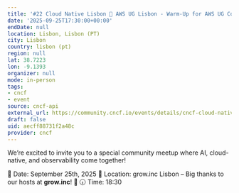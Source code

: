 ```yaml
---
title: '#22 Cloud Native Lisbon 🤝 AWS UG Lisbon - Warm-Up for AWS UG Community Days'
date: '2025-09-25T17:30:00+00:00'
endDate: null
location: Lisbon, Lisbon (PT)
city: Lisbon
country: lisbon (pt)
region: null
lat: 38.7223
lon: -9.1393
organizer: null
mode: in-person
tags:
- cncf
- event
source: cncf-api
external_url: https://community.cncf.io/events/details/cncf-cloud-native-lisbon-presents-22-cloud-native-lisbon-aws-ug-lisbon-warm-up-for-aws-ug-community-days/
draft: false
uid: aecff88731f2a48c
provider: cncf
---
```

We’re excited to invite you to a special community meetup where AI, cloud-native, and observability come together!

📅 Date: September 25th, 2025
📍 Location: grow.inc Lisbon – Big thanks to our hosts at **grow.inc**! 🙌
🕡 Time: 18:30
